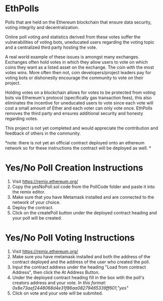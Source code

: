 # EthPolls
Polls that are held on the Ethereum blockchain that ensure data security, voting integrity and decentralization.

Online poll voting and statistics derived from these votes suffer the vulnerabilities of voting bots, uneducated users regarding the voting topic and a centralized third party hosting the vote. 

A real world example of these issues is amongst many exchanges. Exchanges often hold votes in which they allow users to vote on which coins they want as a listed asset on the exchange. The coin with the most votes wins. More often then not, coin developers/project leaders pay for voting bots or dishonestly encourage the community to vote on their project.

Holding votes on a blockchain allows for votes to be protected from voting bots via Ethereum's protocol (specifically gas transaction fees), this also eliminates the incentive for uneducated users to vote since each vote will cost a small amount of Ether and each voter can only vote once. EthPolls removes the third party and ensures additional security and honesty regarding votes.

This project is not yet completed and would appreciate the contribution and feedback of others in the community.


*note: there is not yet an official contract deployed onto an ethereum network so for these instructions the contract will be deployed as well. *

# Yes/No Poll Creation Instructions

1. Visit https://remix.ethereum.org/
2. Copy the yesNoPoll.sol code from the PollCode folder and paste it into the remix editor.
3. Make sure that you have Metamask installed and are connected to the network of your choice.
4. Deploy the contract.
5. Click on the createPoll button under the deployed contract heading and your poll will be created.

# Yes/No Poll Voting Instructions

1. Visit https://remix.ethereum.org/
2. Make sure you have metamask installed and both the address of the contract deployed and the address of the user who created the poll.
3. Input the contract address under the heading "Load from contract Address", then click the At Address Button.
4. Under the deployed contract heading fill in the box with the poll's creators address and your vote.
  *In this format: 0x8e73aef2448068d4e31f86aa08279465339ff601,"yes"*
5. Click on vote and your vote will be submited.
